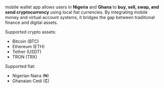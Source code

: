 mobile wallet app allows users in **Nigeria** and **Ghana** to **buy, sell, swap, and send cryptocurrency** using local fiat currencies. By integrating mobile money and virtual account systems, it bridges the gap between traditional finance and digital assets.

Supported crypto assets:

- Bitcoin (BTC)
- Ethereum (ETH)
- Tether (USDT)
- TRON (TRX)

Supported fiat:

- Nigerian Naira (₦)
- Ghanaian Cedi (₵)